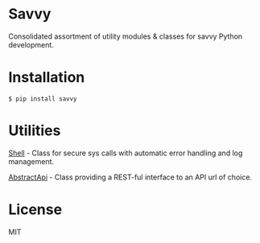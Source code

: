 # Savvy

Consolidated assortment of utility modules & classes for savvy Python development.

# Installation

```
$ pip install savvy
```

# Utilities

[Shell](./savvy/shell.py) - Class for secure sys calls with automatic error handling and log management.

[AbstractApi](./savvy/api.py) - Class providing a REST-ful interface to an API url of choice.

# License

MIT